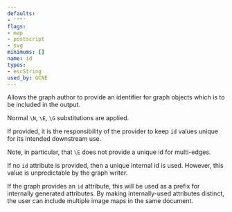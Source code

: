 ```yaml
---
defaults:
- '""'
flags:
- map
- postscript
- svg
minimums: []
name: id
types:
- escString
used_by: GCNE
---
```

Allows the graph author to provide an identifier for graph objects which is
to be included in the output.

Normal `\N`, `\E`, `\G` substitutions are applied.

If provided, it is the responsibility of the provider to keep
`id` values unique for its intended downstream use.

Note, in particular, that `\E` does not provide a unique id for multi-edges.

If no `id` attribute is provided, then a unique internal id is used. However, 
this value is unpredictable by the graph writer.

If the graph provides an `id` attribute, this will be used as a prefix for
internally generated attributes. By making internally-used attributes
distinct, the user can include multiple image maps in the same document.
